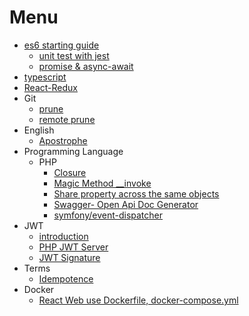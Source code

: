 # Menu

* [es6 starting guide](https://github.com/harryosmar/es6-guides-getting-started)
	* [unit test with jest](https://github.com/harryosmar/es6-guides-getting-started/tree/jest)
	* [promise & async-await](https://github.com/harryosmar/es6-guides-getting-started/tree/promise)
* [typescript](https://github.com/harryosmar/understanding-typescript)
* [React-Redux](https://github.com/harryosmar/the-complete-react-course-with-redux)
* Git
	* [prune](https://github.com/harryosmar/what-do-i-learn-today/blob/master/21-01-2019/readme.md#git-prune)
	* [remote prune](https://github.com/harryosmar/what-do-i-learn-today/blob/master/21-01-2019/readme.md#git-remote-prune)
* English
	* [Apostrophe](https://github.com/harryosmar/what-do-i-learn-today/blob/master/21-01-2019/readme.md#english-apostrophe)
* Programming Language
	* PHP
		* [Closure](https://github.com/harryosmar/sample-phpunit-test/blob/closure/tests/unit/CallbackTest.php)
		* [Magic Method __invoke](https://github.com/harryosmar/what-do-i-learn-today/tree/master/24-01-2019/readme.md#php-magic-method-__invoke)
		* [Share property across the same objects](https://github.com/harryosmar/what-do-i-learn-today/tree/master/15-02-2019/readme.md#share-property-across-the-same-objects)
		* [Swagger- Open Api Doc Generator](https://github.com/harryosmar/php-bootstrap/blob/swagger/readme.md)
		* [symfony/event-dispatcher](https://github.com/harryosmar/sample-phpunit-test/blob/event-manager/tests/unit/EventManagerTest.php)
* JWT
	* [introduction](https://github.com/harryosmar/what-do-i-learn-today/tree/master/02-02-2019/readme.md#jwt)
	* [PHP JWT Server](https://github.com/harryosmar/php-bootstrap/tree/jwt-server)
	* [JWT Signature](https://github.com/harryosmar/sample-phpunit-test/blob/jwt-signature/tests/unit/RS256Test.php)
* Terms
	* [Idempotence](https://github.com/harryosmar/what-do-i-learn-today/tree/master/05-02-2019/readme.md#idempotence)
* Docker
    * [React Web use Dockerfile, docker-compose.yml](https://github.com/harryosmar/react-docker)
